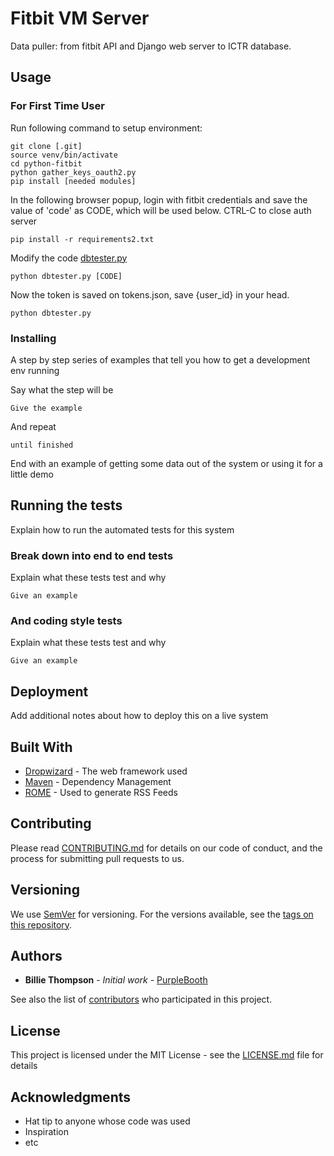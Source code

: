 # Fitbit VM Server

Data puller: from fitbit API and Django web server to ICTR database.

## Usage

### For First Time User

Run following command to setup environment:

```
git clone [.git]
source venv/bin/activate
cd python-fitbit
python gather_keys_oauth2.py
pip install [needed modules]
```
In the following browser popup, login with fitbit credentials and save the value of 'code' as CODE, which will be used below.
CTRL-C to close auth server
```
pip install -r requirements2.txt
```
Modify the code [dbtester.py](python-fitbit/dbtester.py)
```
python dbtester.py [CODE]
```
Now the token is saved on tokens.json, save {user_id} in your head.
```
python dbtester.py
```

### Installing

A step by step series of examples that tell you how to get a development env running

Say what the step will be

```
Give the example
```

And repeat

```
until finished
```

End with an example of getting some data out of the system or using it for a little demo

## Running the tests

Explain how to run the automated tests for this system

### Break down into end to end tests

Explain what these tests test and why

```
Give an example
```

### And coding style tests

Explain what these tests test and why

```
Give an example
```

## Deployment

Add additional notes about how to deploy this on a live system

## Built With

* [Dropwizard](http://www.dropwizard.io/1.0.2/docs/) - The web framework used
* [Maven](https://maven.apache.org/) - Dependency Management
* [ROME](https://rometools.github.io/rome/) - Used to generate RSS Feeds

## Contributing

Please read [CONTRIBUTING.md](https://gist.github.com/PurpleBooth/b24679402957c63ec426) for details on our code of conduct, and the process for submitting pull requests to us.

## Versioning

We use [SemVer](http://semver.org/) for versioning. For the versions available, see the [tags on this repository](https://github.com/your/project/tags). 

## Authors

* **Billie Thompson** - *Initial work* - [PurpleBooth](https://github.com/PurpleBooth)

See also the list of [contributors](https://github.com/your/project/contributors) who participated in this project.

## License

This project is licensed under the MIT License - see the [LICENSE.md](LICENSE.md) file for details

## Acknowledgments

* Hat tip to anyone whose code was used
* Inspiration
* etc


